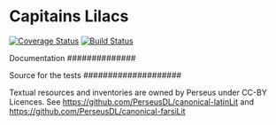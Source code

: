 Capitains Lilacs
================

[![Coverage Status](https://coveralls.io/repos/Capitains/lilacs/badge.svg?branch=master&service=github)](https://coveralls.io/github/Capitains/lilacs?branch=master) 
[![Build Status](https://travis-ci.org/Capitains/lilacs.svg?branch=master)](https://travis-ci.org/Capitains/lilacs)

Documentation
##############

Source for the tests
####################

Textual resources and inventories are owned by Perseus under CC-BY Licences. See https://github.com/PerseusDL/canonical-latinLit and https://github.com/PerseusDL/canonical-farsiLit
